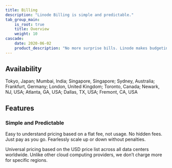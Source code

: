 ```yaml
---
title: Billing
description: "Linode Billing is simple and predictable."
tab_group_main:
    is_root: true
    title: Overview
    weight: 10
cascade:
    date: 2020-06-02
    product_description: "No more surprise bills. Linode makes budgeting for your cloud infrastructure easy. Enjoy flat, no lock-in pricing consistent across every data center."
---
```


## Availability

Tokyo, Japan; Mumbai, India; Singapore, Singapore; Sydney, Australia; Frankfurt, Germany; London, United Kingdom; Toronto, Canada; Newark, NJ, USA; Atlanta, GA, USA; Dallas, TX, USA; Fremont, CA, USA

## Features

### Simple and Predictable
Easy to understand pricing based on a flat fee, not usage. No hidden fees. Just pay as you go. Fearlessly scale up or down without penalties.

Universal pricing based on the USD price list across all data centers worldwide. Unlike other cloud computing providers, we don’t charge more for specific regions.
